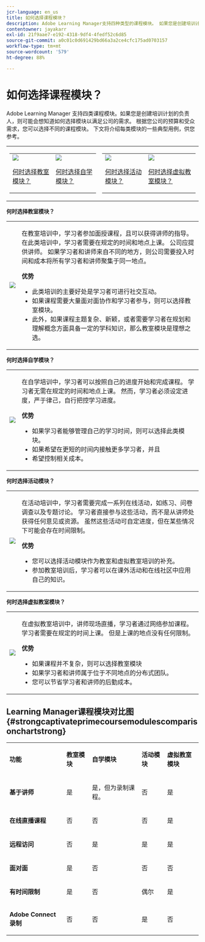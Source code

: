 ```yaml
---
jcr-language: en_us
title: 如何选择课程模块？
description: Adobe Learning Manager支持四种类型的课程模块。 如果您是创建培训计划的负责人，则可能会想知道如何选择模块以满足公司的需求。 根据您公司的预算和受众需求，您可以选择不同的课程模块。 下文将介绍每类模块的一些典型用例，供您参考。
contentowner: jayakarr
exl-id: 21f9aae7-e192-4318-9df4-4fedf52c6d85
source-git-commit: a0c01c0d691429bd66a3a2ce4cfc175ad0703157
workflow-type: tm+mt
source-wordcount: '579'
ht-degree: 88%

---
```


# 如何选择课程模块？

Adobe Learning Manager 支持四类课程模块。如果您是创建培训计划的负责人，则可能会想知道如何选择模块以满足公司的需求。 根据您公司的预算和受众需求，您可以选择不同的课程模块。 下文将介绍每类模块的一些典型用例，供您参考。

<table>
 <tbody>
  <tr>
   <td>
    <table>
     <tbody>
      <tr>
       <td><img src="assets/classroom-module.png">
        <p><a href="how-to-choose-modules.md#main-pars_text_1432182659">何时选择教室模块？</a></p></td>
       <td><img src="assets/self-placed-module.png">
        <p><a href="how-to-choose-modules.md#main-pars_text_735062721">何时选择自学模块？ </a></p></td>
      </tr>
     </tbody>
    </table></td>
   <td>
    <table>
     <tbody>
      <tr>
       <td><img src="assets/activity.png">
        <p><a href="how-to-choose-modules.md#main-pars_text_1900017946">何时选择活动模块？</a></p></td>
       <td><img src="assets/virtual-classroom.png">
        <p><a href="how-to-choose-modules.md#main-pars_text_112651927">何时选择虚拟教室模块？</a></p></td>
      </tr>
     </tbody>
    </table></td>
  </tr>
 </tbody>
</table>

**何时选择教室模块？**

<table>
 <tbody>
  <tr>
   <td><img src="assets/classroom-module.png"></td>
   <td>
    <p>在教室培训中，学习者参加面授课程，且可以获得讲师的指导。 在此类培训中，学习者需要在规定的时间和地点上课。 公司应提供讲师。 如果学习者和讲师来自不同的地方，则公司需要投入时间和成本将所有学习者和讲师聚集于同一地点。</p>
    <p><strong>优势</strong></p>
    <ul>
     <li>此类培训的主要好处是学习者可进行社交互动。 </li>
     <li>如果课程需要大量面对面协作和学习者参与，则可以选择教室模块。 </li>
     <li>此外，如果课程主题复杂、新颖，或者需要学习者在规划和理解概念方面具备一定的学科知识，那么教室模块是理想之选。</li>
    </ul></td>
  </tr>
 </tbody>
</table>

**何时选择自学模块？**

<table>
 <tbody>
  <tr>
   <td><img src="assets/self-placed-module.png"></td>
   <td>
    <p>在自学培训中，学习者可以按照自己的进度开始和完成课程。 学习者无需在规定的时间和地点上课。 然而，学习者必须设定进度，严于律己，自行把控学习进度。</p>
    <p> </p>
    <p><strong>优势</strong></p>
    <ul>
     <li>如果学习者能够管理自己的学习时间，则可以选择此类模块。 </li>
     <li>如果希望在更短的时间内接触更多学习者，并且 </li>
     <li>希望控制相关成本。</li>
    </ul></td>
  </tr>
 </tbody>
</table>

**何时选择活动模块？**

<table>
 <tbody>
  <tr>
   <td><img src="assets/activity.png"></td>
   <td>
    <p>在活动培训中，学习者需要完成一系列在线活动，如练习、问卷调查以及专题讨论。 学习者直接参与这些活动，而不是从讲师处获得任何意见或资源。 虽然这些活动可自定进度，但在某些情况下可能会存在时间限制。</p>
    <p> </p>
    <p><strong>优势</strong></p>
    <ul>
     <li>您可以选择活动模块作为教室和虚拟教室培训的补充。</li>
     <li>参加教室培训后，学习者可以在课外活动和在线社区中应用自己的知识。</li>
    </ul></td>
  </tr>
 </tbody>
</table>

**何时选择虚拟教室模块？**

<table>
 <tbody>
  <tr>
   <td><img src="assets/virtual-classroom.png"></td>
   <td>
    <p>在虚拟教室培训中，讲师现场直播，学习者通过网络参加课程。 学习者需要在规定的时间上课。 但是上课的地点没有任何限制。</p>
    <p> </p>
    <p> </p>
    <p><strong>优势</strong></p>
    <ul>
     <li>如果课程并不复杂，则可以选择教室模块</li>
     <li>如果学习者和讲师属于位于不同地点的分布式团队。 </li>
     <li>您可以节省学习者和讲师的后勤成本。</li>
    </ul></td>
  </tr>
 </tbody>
</table>

## Learning Manager课程模块对比图 {#strongcaptivateprimecoursemodulescomparisonchartstrong}

<table>
 <tbody>
  <tr>
   <td>
    <p><strong>功能 </strong></p></td>
   <td>
    <p><strong>教室模块</strong></p></td>
   <td>
    <p><strong>自学模块</strong><br></p></td>
   <td>
    <p><strong>活动模块</strong></p></td>
   <td>
    <p><strong>虚拟教室模块</strong></p></td>
  </tr>
  <tr>
   <td>
    <p><strong>基于讲师</strong></p></td>
   <td>
    <p>是</p></td>
   <td>
    <p>是，但为录制课程。 </p></td>
   <td>
    <p>否</p></td>
   <td>
    <p>是</p></td>
  </tr>
  <tr>
   <td>
    <p><strong>在线直播课程</strong></p></td>
   <td>
    <p>否</p></td>
   <td>
    <p>否</p></td>
   <td>
    <p>否</p></td>
   <td>
    <p>是</p></td>
  </tr>
  <tr>
   <td>
    <p><strong>远程访问</strong></p></td>
   <td>
    <p>否</p></td>
   <td>
    <p>是</p></td>
   <td>
    <p>是</p></td>
   <td>
    <p>是</p></td>
  </tr>
  <tr>
   <td>
    <p><strong>面对面</strong></p></td>
   <td>
    <p>是</p></td>
   <td>
    <p>否</p></td>
   <td>
    <p>否</p></td>
   <td>
    <p>否</p></td>
  </tr>
  <tr>
   <td>
    <p><strong>有时间限制</strong></p></td>
   <td>
    <p>是</p></td>
   <td>
    <p>否</p></td>
   <td>
    <p>偶尔</p></td>
   <td>
    <p>是</p></td>
  </tr>
  <tr>
   <td>
    <p><strong>Adobe Connect 录制</strong></p></td>
   <td>
    <p>否</p></td>
   <td>
    <p>否</p></td>
   <td>
    <p>是</p></td>
   <td>
    <p>否</p></td>
  </tr>
 </tbody>
</table>
